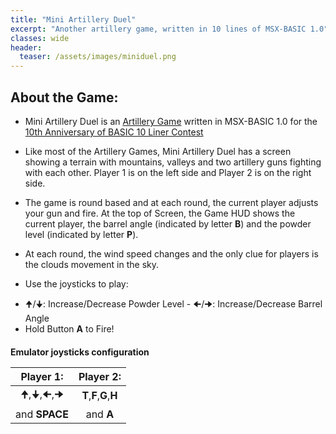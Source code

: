 ```yaml
---
title: "Mini Artillery Duel"
excerpt: "Another artillery game, written in 10 lines of MSX-BASIC 1.0"
classes: wide
header:
  teaser: /assets/images/miniduel.png
---
```


## About the Game:

* Mini Artillery Duel is an [Artillery Game](https://en.wikipedia.org/wiki/Artillery_game) written in MSX-BASIC 1.0 for the [10th Anniversary of BASIC 10 Liner Contest](https://gkanold.wixsite.com/homeputerium)

* Like most of the Artillery Games, Mini Artillery Duel has a screen showing a terrain with mountains, valleys and two artillery guns fighting with each other. Player 1 is on the left side and Player 2 is on the right side.

* The game is round based and at each round, the current player adjusts your gun and fire. At the top of Screen, the Game HUD shows the current player, the barrel angle (indicated by letter **B**) and the powder level (indicated by letter **P**).

* At each round, the wind speed changes and the only clue for players is the clouds movement in the sky.

* Use the joysticks to play:
 - 🠉/🠋: Increase/Decrease Powder Level - 🠈/🠊: Increase/Decrease Barrel Angle
 - Hold Button **A** to Fire!

<div id="wmsx" style="text-align: center; margin: 20px auto 0;">
<div id="wmsx-screen" style="box-shadow: 2px 2px 10px rgba(0, 0, 0, .7);"></div>
</div>


**Emulator joysticks configuration**

|      **Player 1:**      |      **Player 2:**      |
|:-----------------------:|:-----------------------:|
|       🠉,🠋,🠈,🠊        | **T**,**F**,**G**,**H** |
|     and **SPACE**       |      and **A**          |

<script src="{{ base.url | prepend: site.url }}/assets/js/wmsx.js">
</script>
<script>
    WMSX.MACHINE = "MSX1";
    WMSX.DISKA_URL = "{{ base.url | prepend: site.url }}/assets/misc/miniduel.dsk";
    WMSX.BASIC_RUN = "miniduel.bas";
    WMSX.JOYKEYS_MODE = 2;
</script>
